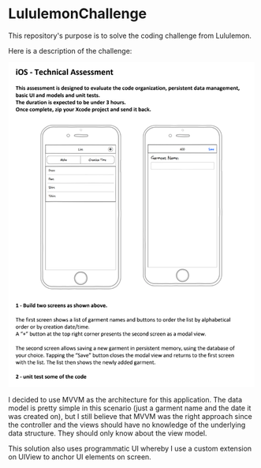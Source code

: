# LululemonChallenge

This repository's purpose is to solve the coding challenge from Lululemon.

Here is a description of the challenge:

<img src="Images/lululemon_challenge.png" width="500">

I decided to use MVVM as the architecture for this application.  The data model is pretty simple in this scenario (just a garment name and the date it was created on), but I still believe that MVVM was the right approach since the controller and the views should have no knowledge of the underlying data structure.  They should only know about the view model.

This solution also uses programmatic UI whereby I use a custom extension on UIView to anchor UI elements on screen.